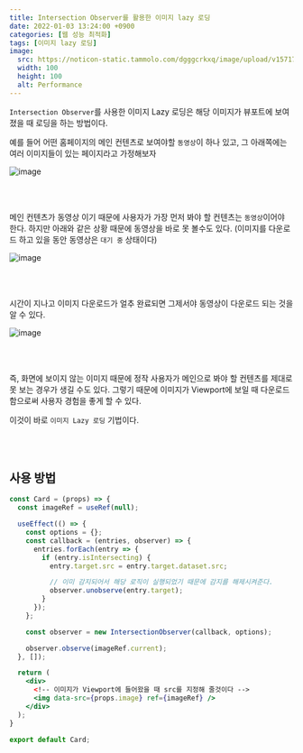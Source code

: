 ```yaml
---
title: Intersection Observer를 활용한 이미지 lazy 로딩
date: 2022-01-03 13:24:00 +0900
categories: [웹 성능 최적화]
tags: [이미지 lazy 로딩]
image:
  src: https://noticon-static.tammolo.com/dgggcrkxq/image/upload/v1571795671/noticon/ncgxzfzuzo0ygwniagek.png
  width: 100
  height: 100
  alt: Performance
---
```



`Intersection Observer`를 사용한 이미지 Lazy 로딩은 해당 이미지가 뷰포트에 보여졌을 때 로딩을 하는 방법이다.

예를 들어 어떤 홈페이지의 메인 컨텐츠로 보여야할 `동영상`이 하나 있고, 그 아래쪽에는 여러 이미지들이 있는 페이지라고 가정해보자

![image](https://user-images.githubusercontent.com/52060742/147900104-82444e45-dbe1-4f70-8be3-26753f2eb9f2.png)

<br/>
<br/>

메인 컨텐츠가 동영상 이기 때문에 사용자가 가장 먼저 봐야 할 컨텐츠는 `동영상`이어야 한다. 하지만 아래와 같은 상황 때문에 동영상을 바로 못 볼수도 있다. (이미지를 다운로드 하고 있을 동안 동영상은 `대기 중` 상태이다)

![image](https://user-images.githubusercontent.com/52060742/147900161-a589dbc5-6f7e-465e-9c12-fa9dfe49ed72.png)


<br/>
<br/>

시간이 지나고 이미지 다운로드가 얼추 완료되면 그제서야 동영상이 다운로드 되는 것을 알 수 있다.

![image](https://user-images.githubusercontent.com/52060742/147900233-ba96a90d-a502-455d-926f-c552eccc76cd.png)

<br/>
<br/>

즉, 화면에 보이지 않는 이미지 때문에 정작 사용자가 메인으로 봐야 할 컨텐츠를 제대로 못 보는 경우가 생길 수도 있다. 그렇기 때문에 이미지가 Viewport에 보일 때 다운로드 함으로써 사용자 경험을 좋게 할 수 있다.

이것이 바로 `이미지 Lazy 로딩` 기법이다.

<br/>
<br/>

## 사용 방법

```jsx
const Card = (props) => {
  const imageRef = useRef(null);

  useEffect(() => {
    const options = {};
    const callback = (entries, observer) => {
      entries.forEach(entry => {
        if (entry.isIntersecting) {
          entry.target.src = entry.target.dataset.src;

          // 이미 감지되어서 해당 로직이 실행되었기 때문에 감지를 해제시켜준다.
          observer.unobserve(entry.target);
        }
      });
    };

    const observer = new IntersectionObserver(callback, options);

    observer.observe(imageRef.current);
  }, []);

  return (
    <div>
      <!-- 이미지가 Viewport에 들어왔을 때 src를 지정해 줄것이다 -->
      <img data-src={props.image} ref={imageRef} />
    </div>
  );
}

export default Card;

```